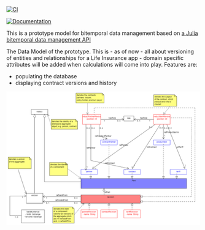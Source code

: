 [![CI](https://github.com/michaelfliegner/LifeInsuranceDataModel.jl/actions/workflows/CI.yml/badge.svg)](https://github.com/michaelfliegner/LifeInsuranceDataModel.jl/actions/workflows/CI.yml)

[![Documentation](https://github.com/michaelfliegner/LifeInsuranceDataModel.jl/actions/workflows/Documentation.yml/badge.svg)](https://github.com/michaelfliegner/LifeInsuranceDataModel.jl/actions/workflows/Documentation.yml)

This is a prototype model for bitemporal data management based on [a Julia bitemporal data management API](https://github.com/michaelfliegner/BitemporalPostgres.jl)

The Data Model of the prototype. This is - as of now - all about versioning of entities and relationships for a Life Insurance app - domain specific attributes will be added when calculations will come into play.
Features are: 
- populating the database 
- displaying contract versions and history

![UML Model](docs/src/BitemporalModel.uxf.png)
 

  